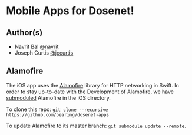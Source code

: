 # Mobile Apps for Dosenet!

## Author(s)
- Navrit Bal [@navrit](https://github.com/navrit)
- Joseph Curtis [@jccurtis](https://github.com/jccurtis)

## Alamofire

The iOS app uses the [Alamofire](https://github.com/Alamofire/Alamofire) library for HTTP networking in Swift. In order to stay up-to-date with the Development of Alamofire, we have [submoduled](https://git-scm.com/book/en/v2/Git-Tools-Submodules) Alamofire in the iOS directory.

To clone this repo: `git clone --recursive https://github.com/bearing/dosenet-apps`

To update Alamofire to its master branch: `git submodule update --remote`.
